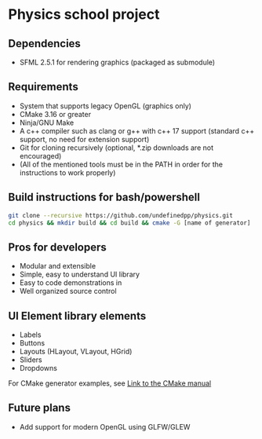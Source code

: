 # Physics school project

## Dependencies

- SFML 2.5.1 for rendering graphics (packaged as submodule)

## Requirements

- System that supports legacy OpenGL (graphics only)
- CMake 3.16 or greater
- Ninja/GNU Make
- A c++ compiler such as clang or g++ with c++ 17 support (standard c++ support, no need for extension support)
- Git for cloning recursively (optional, *.zip downloads are not encouraged)
- (All of the mentioned tools must be in the PATH in order for the instructions to work properly)

## Build instructions for bash/powershell

```bash
git clone --recursive https://github.com/undefinedpp/physics.git
cd physics && mkdir build && cd build && cmake -G [name of generator] ..
```

## Pros for developers
- Modular and extensible
- Simple, easy to understand UI library
- Easy to code demonstrations in
- Well organized source control

## UI Element library elements
- Labels
- Buttons
- Layouts (HLayout, VLayout, HGrid)
- Sliders
- Dropdowns

For CMake generator examples, see [Link to the CMake manual](https://cmake.org/cmake/help/latest/manual/cmake-generators.7.html)

## Future plans

- Add support for modern OpenGL using GLFW/GLEW
